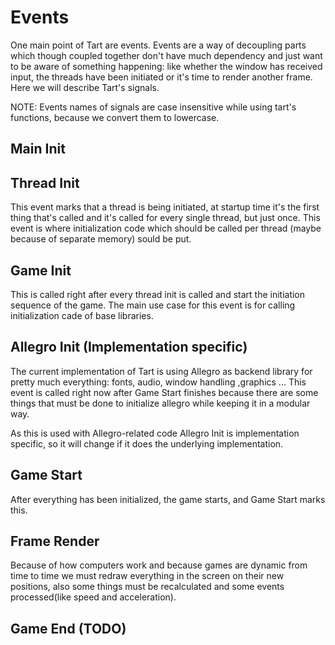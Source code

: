# Events
One main point of Tart are events. Events are a way of decoupling parts which though coupled together don't have much dependency and just want to be aware of something happening: like whether the window has received input, the threads have been initiated or it's time to render another frame. Here we will describe Tart's signals.

NOTE: Events names of signals are case insensitive while using tart's functions, because we convert them to lowercase.

## Main Init

## Thread Init
This event marks that a thread is being initiated, at startup time it's the first thing that's called and it's called for every single thread, but just once. This event is where initialization code which should be called per thread (maybe because of separate memory) sould be put.

## Game Init
This is called right after every thread init is called and start the initiation sequence of the game. The main use case for this event is for calling initialization cade of base libraries.

## Allegro Init (Implementation specific)
The current implementation of Tart is using Allegro as backend library for pretty much everything: fonts, audio, window handling ,graphics ... This event is called right now after Game Start finishes because there are some things that must be done to initialize allegro while keeping it in a modular way.

As this is used with Allegro-related code Allegro Init is implementation specific, so it will change if it does the underlying implementation.

## Game Start
After everything has been initialized, the game starts, and Game Start marks this.

## Frame Render
Because of how computers work and because games are dynamic from time to time we must redraw everything in the screen on their new positions, also some things must be recalculated and some events processed(like speed and acceleration).

## Game End (TODO)
